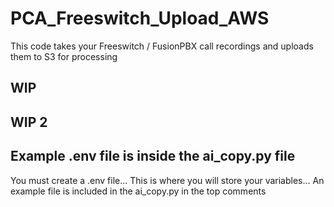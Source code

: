 # PCA_Freeswitch_Upload_AWS
This code takes your Freeswitch / FusionPBX call recordings and uploads them to S3 for processing

## WIP

## WIP 2

## Example .env file is inside the ai_copy.py file
You must create a .env file... This is where you will store your variables... An example file is included in the ai_copy.py in the top comments

